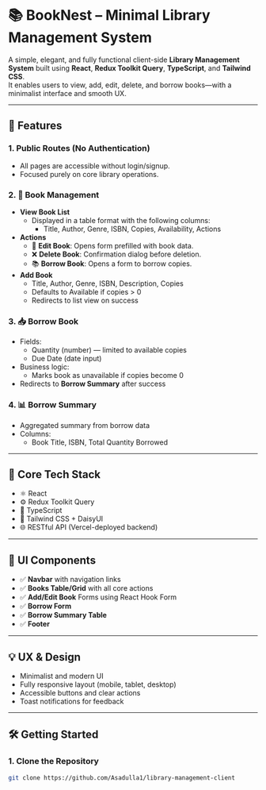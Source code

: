 # 📚 BookNest – Minimal Library Management System

A simple, elegant, and fully functional client-side **Library Management System** built using **React**, **Redux Toolkit Query**, **TypeScript**, and **Tailwind CSS**.  
It enables users to view, add, edit, delete, and borrow books—with a minimalist interface and smooth UX.

---

## 🚀 Features

### 1. Public Routes (No Authentication)

- All pages are accessible without login/signup.
- Focused purely on core library operations.

### 2. 📖 Book Management

- **View Book List**
  - Displayed in a table format with the following columns:
    - Title, Author, Genre, ISBN, Copies, Availability, Actions
- **Actions**
  - 📝 **Edit Book**: Opens form prefilled with book data.
  - ❌ **Delete Book**: Confirmation dialog before deletion.
  - 📚 **Borrow Book**: Opens a form to borrow copies.
- **Add Book**
  - Title, Author, Genre, ISBN, Description, Copies
  - Defaults to Available if copies > 0
  - Redirects to list view on success

### 3. 📥 Borrow Book

- Fields:
  - Quantity (number) — limited to available copies
  - Due Date (date input)
- Business logic:
  - Marks book as unavailable if copies become 0
- Redirects to **Borrow Summary** after success

### 4. 📊 Borrow Summary

- Aggregated summary from borrow data
- Columns:
  - Book Title, ISBN, Total Quantity Borrowed

---

## 🧩 Core Tech Stack

- ⚛️ React
- ⚙️ Redux Toolkit Query
- 🔡 TypeScript
- 🎨 Tailwind CSS + DaisyUI
- 🌐 RESTful API (Vercel-deployed backend)

---

## 🧱 UI Components

- ✅ **Navbar** with navigation links
- ✅ **Books Table/Grid** with all core actions
- ✅ **Add/Edit Book** Forms using React Hook Form
- ✅ **Borrow Form**
- ✅ **Borrow Summary Table**
- ✅ **Footer**

---

## 💡 UX & Design

- Minimalist and modern UI
- Fully responsive layout (mobile, tablet, desktop)
- Accessible buttons and clear actions
- Toast notifications for feedback

---

## 🛠️ Getting Started

### 1. Clone the Repository

```bash
git clone https://github.com/Asadulla1/library-management-client

```
